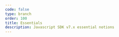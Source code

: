 ```yaml
---
code: false
type: branch
order: 100
title: Essentials
description: Javascript SDK v7.x essential notions
---
```


<RedirectToFirstChild />

